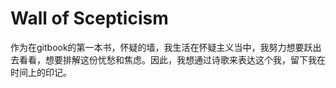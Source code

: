 # Wall of Scepticism

作为在gitbook的第一本书，怀疑的墙，我生活在怀疑主义当中，我努力想要跃出去看看，想要排解这份忧愁和焦虑。因此，我想通过诗歌来表达这个我，留下我在时间上的印记。


